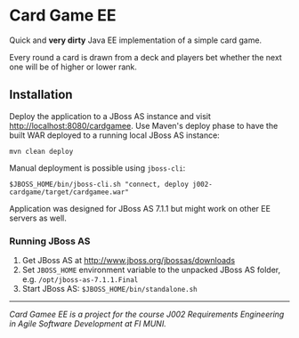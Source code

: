 Card Game EE
============

Quick and **very dirty** Java EE implementation of a simple card game.

Every round a card is drawn from a deck and players bet whether the next one will be of higher or lower rank.

## Installation

Deploy the application to a JBoss AS instance and visit [http://localhost:8080/cardgamee](http://localhost:8080/cardgamee).
Use Maven's deploy phase to have the built WAR deployed to a running local JBoss AS instance:

    mvn clean deploy

Manual deployment is possible using `jboss-cli`:

    $JBOSS_HOME/bin/jboss-cli.sh "connect, deploy j002-cardgame/target/cardgamee.war"

Application was designed for JBoss AS 7.1.1 but might work on other EE servers as well.

### Running JBoss AS

1. Get JBoss AS at http://www.jboss.org/jbossas/downloads
2. Set `JBOSS_HOME` environment variable to the unpacked JBoss AS folder, e.g. `/opt/jboss-as-7.1.1.Final`
3. Start JBoss AS: `$JBOSS_HOME/bin/standalone.sh`

---
_Card Gamee EE is a project for the course J002 Requirements Engineering in Agile Software Development at FI MUNI._
